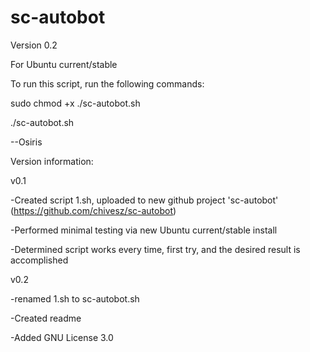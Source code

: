 # sc-autobot
Version 0.2

For Ubuntu current/stable

To run this script, run the following commands:

sudo chmod +x ./sc-autobot.sh

./sc-autobot.sh


--Osiris

Version information:

v0.1

-Created script 1.sh, uploaded to new github project 'sc-autobot' (https://github.com/chivesz/sc-autobot)

-Performed minimal testing via new Ubuntu current/stable install

-Determined script works every time, first try, and the desired result is accomplished

v0.2

-renamed 1.sh to sc-autobot.sh

-Created readme

-Added GNU License 3.0
